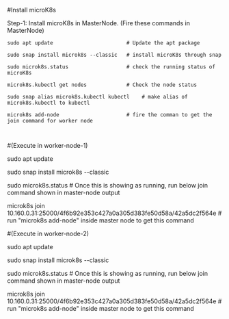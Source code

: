 #Install microK8s


Step-1:  Install microK8s in MasterNode.​ (Fire these commands in MasterNode)

     
    sudo apt update                        # Update the apt package 

    sudo snap install microk8s --classic   # install microK8s through snap

    sudo microk8s.status                   # check the running status of microK8s

    microk8s.kubectl get nodes             # Check the node status

    sudo snap alias microk8s.kubectl kubectl    # make alias of microk8s.kubectl to kubectl

    microk8s add-node                      # fire the comman to get the join command for worker node 
    
    ​                                                              


#(Execute in worker-node-1)

sudo apt update

sudo snap install microk8s --classic

sudo microk8s.status  # Once this is showing as running, run below join command shown in master-node output

microk8s join 10.160.0.31:25000/4f6b92e353c427a0a305d383fe50d58a/42a5dc2f564e  # run "microk8s add-node" inside master node to get this command


#(Execute in worker-node-2)

sudo apt update

sudo snap install microk8s --classic

sudo microk8s.status  # Once this is showing as running, run below join command shown in master-node output

microk8s join 10.160.0.31:25000/4f6b92e353c427a0a305d383fe50d58a/42a5dc2f564e  # run "microk8s add-node" inside master node to get this command

